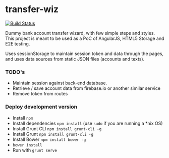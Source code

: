 transfer-wiz
============
[![Build Status](https://travis-ci.org/enanox/transfer-wiz.png)](https://travis-ci.org/enanox/transfer-wiz)

Dummy bank account transfer wizard, with few simple steps and styles. This project is meant to be used as a PoC of AngularJS, HTML5 Storage and E2E testing.

Uses sessionStorage to maintain session token and data through the pages, and uses data sources from static JSON files (accounts and texts). 

### TODO's ###
 
* Maintain session against back-end database.
* Retrieve / save account data from firebase.io or another similar service
* Remove token from routes

### Deploy development version ###

* Install `npm`
* Install dependencies `npm install` (use `sudo` if you are running a *nix OS)
* Install Grunt CLI `npm install grunt-cli -g`
* Install Grunt `npm install grunt-cli -g`
* Install Bower `npm install bower -g`
* `bower install`
* Run with `grunt serve`